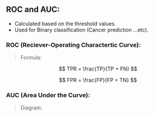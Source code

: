 ## ROC and AUC:
- Calculated based on the threshold values.
- Used for Binary classification (Cancer prediction ...etc).

### ROC (Reciever-Operating Charactertic Curve):

> Formula:

$$ TPR = \frac{TP}{TP + FN} $$

$$ FPR = \frac{FP}{FP + TN} $$



### AUC (Area Under the Curve):

> Diagram:
